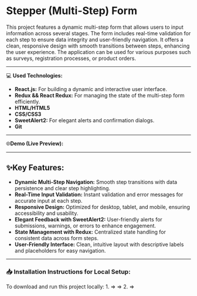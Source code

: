 # Stepper (Multi-Step) Form
This project features a dynamic multi-step form that allows users to input information across several stages. The form includes real-time validation for each step to ensure data integrity and user-friendly navigation. It offers a clean, responsive design with smooth transitions between steps, enhancing the user experience. The application can be used for various purposes such as surveys, registration processes, or product orders.

<hr/>

💻 **Used Technologies:** <br>
- <strong>React.js:</strong> For building a dynamic and interactive user interface.
- <strong>Redux && React Redux:</strong> For managing the state of the multi-step form efficiently.
- <strong>HTML/HTML5</strong> 
- <strong>CSS/CSS3</strong> 
- <strong>SweetAlert2:</strong> For elegant alerts and confirmation dialogs.
- <strong>Git</strong> 

<hr/>

🌐**Demo (Live Preview):** <a href="" target="_blank"></a> 

<hr/>

## ✨Key Features:
- <b>Dynamic Multi-Step Navigation:</b> Smooth step transitions with data persistence and clear step highlighting.
- <b>Real-Time Input Validation:</b> Instant validation and error messages for accurate input at each step.
- <b>Responsive Design:</b> Optimized for desktop, tablet, and mobile, ensuring accessibility and usability.
- <b>Elegant Feedback with SweetAlert2:</b> User-friendly alerts for submissions, warnings, or errors to enhance engagement.
- <b>State Management with Redux:</b> Centralized state handling for consistent data across form steps.
- <b>User-Friendly Interface:</b> Clean, intuitive layout with descriptive labels and placeholders for easy navigation.

<hr>

### 📥 Installation Instructions for Local Setup:
To download and run this project locally:
1. 
=>
=>
2. 
=>




<!-- 
## Key Features:

- <strong>Machine Learning Model</strong>: Utilizes advanced algorithms to predict wind turbine power output.
- <strong>Real-Time Data Analysis</strong>: Incorporates live data from SCADA systems for accurate predictions.
- <strong>Web Application</strong>: serves as the primary platform for accessing predictions and insights generated by our machine learning model. Users can conveniently access these resources remotely, empowering informed decision-making regarding wind turbine operations.
- <strong>Enhanced Decision-Making</strong>: Empowers users with actionable insights to optimize turbine operations.
- <strong>Promotes Sustainability</strong>: Encourages the eco-friendly use of renewable energy resources.

<br> -->




<!-- 
## Web Application Features:

- <b>Responsive Design:</b> Seamlessly accessible across various devices.
- <b>High Performance:</b> Utilizing optimal code structure and lazy loading for images to ensure lightning-fast speed and responsiveness.
- <b>Accessibility:</b> Our platform caters to users with special needs, ensuring compatibility with screen readers and enabling access for individuals with disabilities.
- <b>High SEO:</b> Implementing meta tags, titles for images, alternative texts, and semantic elements to enhance search engine visibility.
- <b>Clean Code and Best Practices:</b> Prioritizing code clarity, organization, and utilization of modern technologies to ensure browser compatibility and incorporate the latest features and techniques.
- <b>Simple Animations:</b> Enhancing user experience with subtle yet effective animations.
- <b>High-Quality UX:</b> Prioritizing user experience with high contrast colors, clear fonts, easy navigation, and smooth interactions.
- <b>PWA:</b> Our web application is installable on various devices, offering the convenience of a mobile app across multiple platforms.
- <b>Dark/Light Mode:</b> Enhance user experience with the option to switch between dark and light modes, providing flexibility and reducing eye strain, while accessing predictions and insights for informed decision-making regarding wind turbine operations.

<br> -->


